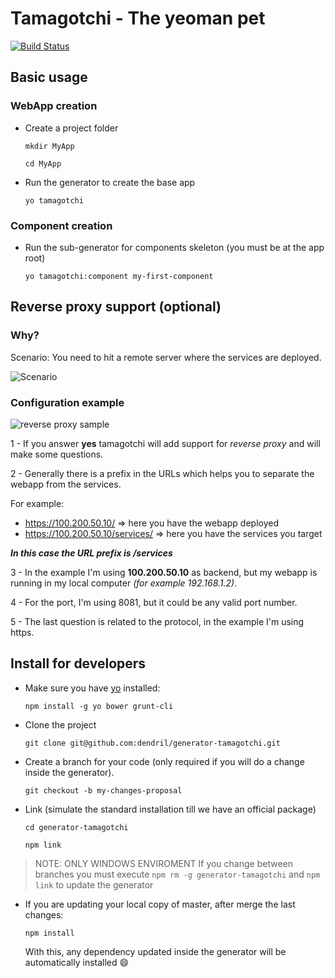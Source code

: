 # Tamagotchi - The yeoman pet

[![Build Status](https://drone.io/github.com/dendril/generator-tamagotchi/status.png)](https://drone.io/github.com/dendril/generator-tamagotchi/latest)

## Basic usage

### WebApp creation

- Create a project folder

    `mkdir MyApp`

    `cd MyApp`

- Run the generator to create the base app

    `yo tamagotchi`

### Component creation

- Run the sub-generator for components skeleton (you must be at the app root)

    `yo tamagotchi:component my-first-component`

## Reverse proxy support (optional)

### Why?

Scenario: You need to hit a remote server where the services are deployed.

![Scenario](https://lh6.googleusercontent.com/-ny8Al6C2dtU/Uf_6YuWHJII/AAAAAAAAKc8/vB8AA0wbufY/w483-h306-no/reverse-proxy.png)

### Configuration example

![reverse proxy sample](https://lh3.googleusercontent.com/-VsphwK0Q2gc/Uf2dIFBKraI/AAAAAAAAKcc/vvTpvvM6r-M/w686-h217-no/01-reserve-proxy-sample.png)

1 - If you answer **yes** tamagotchi will add support for *reverse proxy* and 
    will make some questions.

2 - Generally there is a prefix in the URLs which helps you to separate the 
webapp from the services.

For example:
- https://100.200.50.10/ => here you have the webapp deployed
- https://100.200.50.10/services/ => here you have the services you target

***In this case the URL prefix is /services***

3 - In the example I'm using **100.200.50.10** as backend, but my webapp is 
running in my local computer *(for example 192.168.1.2)*.

4 - For the port, I'm using 8081, but it could be any valid port number.

5 - The last question is related to the protocol, in the example I'm using https.

## Install for developers

- Make sure you have [yo](https://github.com/yeoman/yo) installed:

    `npm install -g yo bower grunt-cli`

- Clone the project

    `git clone git@github.com:dendril/generator-tamagotchi.git`

- Create a branch for your code (only required if you will do a change inside
  the generator).

    `git checkout -b my-changes-proposal`

- Link (simulate the standard installation till we have an official package)

    `cd generator-tamagotchi`

    `npm link`

> NOTE: ONLY WINDOWS ENVIROMENT If you change between branches you must execute
  `npm rm -g generator-tamagotchi` and `npm link` to update the generator

- If you are updating your local copy of master, after merge the last changes:

  `npm install`

  With this, any dependency updated inside the generator will be automatically
  installed :smile:

